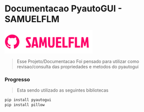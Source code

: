 # Documentacao PyautoGUI - SAMUELFLM

<!---Esses são exemplos. Veja https://shields.io para outras pessoas ou para personalizar este conjunto de escudos. Você pode querer incluir dependências, status do projeto e informações de licença aqui--->

<img src="doc/img/logo.png" alt="logo_samuelflm">

> Esse Projeto/Documentacao Foi pensado para utilizar como revisao/consulta das propriedades e metodos do pyautogui

### Progresso

> Esta sendo utilizado as seguintes bibliotecas 

```shell
pip install pyautogui
pip install pillow
```